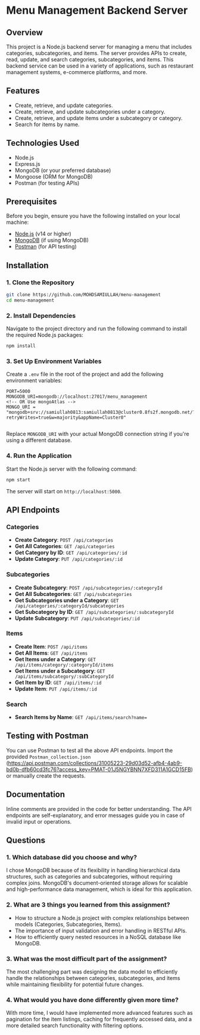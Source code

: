 # Menu Management Backend Server

## Overview

This project is a Node.js backend server for managing a menu that includes categories, subcategories, and items. The server provides APIs to create, read, update, and search categories, subcategories, and items. This backend service can be used in a variety of applications, such as restaurant management systems, e-commerce platforms, and more.

## Features

- Create, retrieve, and update  categories.
- Create, retrieve,  and update subcategories under a category.
- Create, retrieve, and update items under a subcategory or category.
- Search for items by name.

## Technologies Used

- Node.js
- Express.js
- MongoDB (or your preferred database)
- Mongoose (ORM for MongoDB)
- Postman (for testing APIs)

## Prerequisites

Before you begin, ensure you have the following installed on your local machine:

- [Node.js](https://nodejs.org/) (v14 or higher)
- [MongoDB](https://www.mongodb.com/) (if using MongoDB)
- [Postman](https://www.postman.com/) (for API testing)

## Installation

### 1. Clone the Repository

```bash
git clone https://github.com/MOHDSAMIULLAH/menu-management
cd menu-management
```

### 2. Install Dependencies

Navigate to the project directory and run the following command to install the required Node.js packages:

```bash
npm install
```

### 3. Set Up Environment Variables

Create a `.env` file in the root of the project and add the following environment variables:

```env
PORT=5000
MONGODB_URI=mongodb://localhost:27017/menu_management
<!-- OR Use mongoAtlas -->
MONGO_URI = "mongodb+srv://samiullah0813:samiullah0813@cluster0.8fs2f.mongodb.net/?retryWrites=true&w=majority&appName=Cluster0"


```

Replace `MONGODB_URI` with your actual MongoDB connection string if you're using a different database.

### 4. Run the Application

Start the Node.js server with the following command:

```bash
npm start
```

The server will start on `http://localhost:5000`.

## API Endpoints

### Categories

- **Create Category**: `POST /api/categories`
- **Get All Categories**: `GET /api/categories`
- **Get Category by ID**: `GET /api/categories/:id`
- **Update Category**: `PUT /api/categories/:id`


### Subcategories

- **Create Subcategory**: `POST /api/subcategories/:categoryId`
- **Get All Subcategories**: `GET /api/subcategories`
- **Get Subcategories under a Category**: `GET /api/categories/:categoryId/subcategories`
- **Get Subcategory by ID**: `GET /api/subcategories/:subcategoryId`
- **Update Subcategory**: `PUT /api/subcategories/:id`


### Items

- **Create Item**: `POST /api/items`
- **Get All Items**: `GET /api/items`
- **Get Items under a Category**: `GET /api/items/category/:categoryId/items`
- **Get Items under a Subcategory**: `GET /api/items/subcategory/:subCategoryId`
- **Get Item by ID**: `GET /api/items/:id`
- **Update Item**: `PUT /api/items/:id`


### Search

- **Search Items by Name**: `GET /api/items/search?name=`

## Testing with Postman

You can use Postman to test all the above API endpoints. Import the provided `Postman_collection.json` (https://api.postman.com/collections/31005223-29d03d52-afb4-4ab9-bd0b-dfb60cd3fc76?access_key=PMAT-01J5NGYBNN7XFD311A1GCD15FB) or manually create the requests.

## Documentation

Inline comments are provided in the code for better understanding. The API endpoints are self-explanatory, and error messages guide you in case of invalid input or operations.

## Questions

### 1. Which database did you choose and why?

I chose MongoDB because of its flexibility in handling hierarchical data structures, such as categories and subcategories, without requiring complex joins. MongoDB's document-oriented storage allows for scalable and high-performance data management, which is ideal for this application.

### 2. What are 3 things you learned from this assignment?

- How to structure a Node.js project with complex relationships between models (Categories, Subcategories, Items).
- The importance of input validation and error handling in RESTful APIs.
- How to efficiently query nested resources in a NoSQL database like MongoDB.

### 3. What was the most difficult part of the assignment?

The most challenging part was designing the data model to efficiently handle the relationships between categories, subcategories, and items while maintaining flexibility for potential future changes.

### 4. What would you have done differently given more time?

With more time, I would have implemented more advanced features such as pagination for the item listings, caching for frequently accessed data, and a more detailed search functionality with filtering options.

